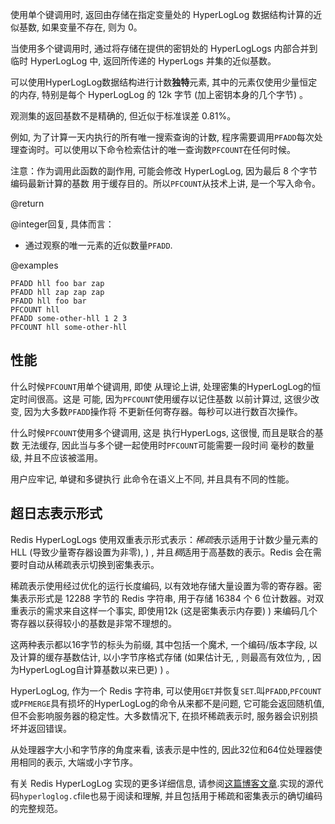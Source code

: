 使用单个键调用时, 返回由存储在指定变量处的 HyperLogLog 数据结构计算的近似基数, 如果变量不存在, 则为 0。

当使用多个键调用时, 通过将存储在提供的密钥处的 HyperLogLogs 内部合并到临时 HyperLogLog 中, 返回所传递的 HyperLogs 并集的近似基数。

可以使用HyperLogLog数据结构进行计数**独特**元素, 其中的元素仅使用少量恒定的内存, 特别是每个 HyperLogLog 的 12k 字节 (加上密钥本身的几个字节) 。

观测集的返回基数不是精确的, 但近似于标准误差 0.81%。

例如, 为了计算一天内执行的所有唯一搜索查询的计数, 程序需要调用`PFADD`每次处理查询时。可以使用以下命令检索估计的唯一查询数`PFCOUNT`在任何时候。

注意：作为调用此函数的副作用, 可能会修改 HyperLogLog, 因为最后 8 个字节编码最新计算的基数
用于缓存目的。所以`PFCOUNT`从技术上讲, 是一个写入命令。

@return

@integer回复, 具体而言：

*   通过观察的唯一元素的近似数量`PFADD`.

@examples

```cli
PFADD hll foo bar zap
PFADD hll zap zap zap
PFADD hll foo bar
PFCOUNT hll
PFADD some-other-hll 1 2 3
PFCOUNT hll some-other-hll
```

## 性能

什么时候`PFCOUNT`用单个键调用, 即使
从理论上讲, 处理密集的HyperLogLog的恒定时间很高。这是
可能, 因为`PFCOUNT`使用缓存以记住基数
以前计算过, 这很少改变, 因为大多数`PFADD`操作将
不更新任何寄存器。每秒可以进行数百次操作。

什么时候`PFCOUNT`使用多个键调用, 这是
执行HyperLogs, 这很慢, 而且是联合的基数
无法缓存, 因此当与多个键一起使用时`PFCOUNT`可能需要一段时间
毫秒的数量级, 并且不应该被滥用。

用户应牢记, 单键和多键执行
此命令在语义上不同, 并且具有不同的性能。

## 超日志表示形式

Redis HyperLogLogs 使用双重表示形式表示：*稀疏*表示适用于计数少量元素的HLL (导致少量寄存器设置为非零), ) , 并且*稠*适用于高基数的表示。Redis 会在需要时自动从稀疏表示切换到密集表示。

稀疏表示使用经过优化的运行长度编码, 以有效地存储大量设置为零的寄存器。密集表示形式是 12288 字节的 Redis 字符串, 用于存储 16384 个 6 位计数器。对双重表示的需求来自这样一个事实, 即使用12k (这是密集表示内存要) ) 来编码几个寄存器以获得较小的基数是非常不理想的。

这两种表示都以16字节的标头为前缀, 其中包括一个魔术, 一个编码/版本字段, 以及计算的缓存基数估计, 以小字节序格式存储 (如果估计无, , 则最高有效位为, , 因为HyperLogLog自计算基数以来已更) ) 。

HyperLogLog, 作为一个 Redis 字符串, 可以使用`GET`并恢复`SET`.叫`PFADD`,`PFCOUNT`或`PFMERGE`具有损坏的HyperLogLog的命令从来都不是问题, 它可能会返回随机值, 但不会影响服务器的稳定性。大多数情况下, 在损坏稀疏表示时, 服务器会识别损坏并返回错误。

从处理器字大小和字节序的角度来看, 该表示是中性的, 因此32位和64位处理器使用相同的表示, 大端或小字节序。

有关 Redis HyperLogLog 实现的更多详细信息, 请参阅[这篇博客文章](http://antirez.com/news/75).实现的源代码`hyperloglog.c`file也易于阅读和理解, 并且包括用于稀疏和密集表示的确切编码的完整规范。
